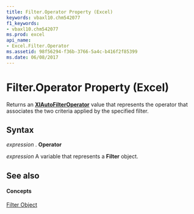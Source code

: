 ```yaml
---
title: Filter.Operator Property (Excel)
keywords: vbaxl10.chm542077
f1_keywords:
- vbaxl10.chm542077
ms.prod: excel
api_name:
- Excel.Filter.Operator
ms.assetid: 98f56294-f36b-3766-5a4c-b416f2f85399
ms.date: 06/08/2017
---
```



# Filter.Operator Property (Excel)

Returns an  **[XlAutoFilterOperator](Excel.XlAutoFilterOperator.md)** value that represents the operator that associates the two criteria applied by the specified filter.


## Syntax

 _expression_ . **Operator**

 _expression_ A variable that represents a **Filter** object.


## See also


#### Concepts


[Filter Object](Excel.Filter.md)

